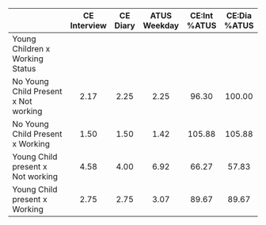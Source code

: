 
|                      | CE<br>Interview |  CE<br>Diary | ATUS<br>Weekday | CE:Int<br>%ATUS | CE:Dia<br>%ATUS |
| -------------------- | :----------: | :----------: | :----------: | :----------: | :----------: |
| Young Children x Working Status |              |              |              |              |              |
| No Young Child Present x Not working |         2.17 |         2.25 |         2.25 |        96.30 |       100.00 |
| No Young Child Present x Working |         1.50 |         1.50 |         1.42 |       105.88 |       105.88 |
| Young Child present x Not working |         4.58 |         4.00 |         6.92 |        66.27 |        57.83 |
| Young Child present x Working |         2.75 |         2.75 |         3.07 |        89.67 |        89.67 |

